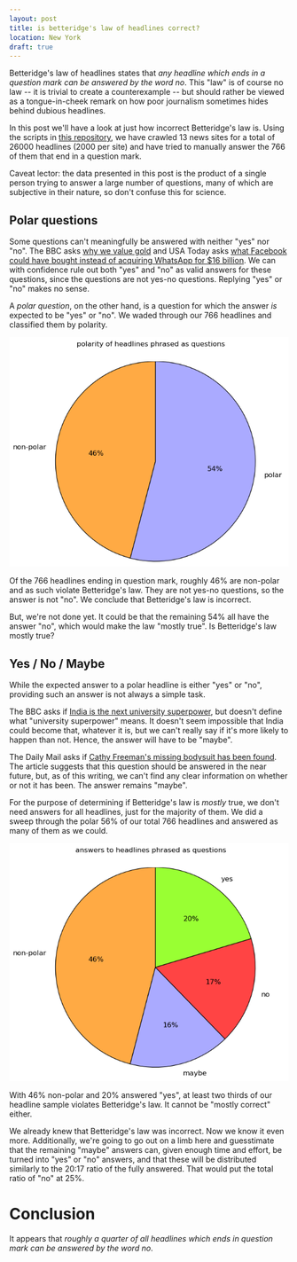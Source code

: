 ```yaml
---
layout: post
title: is betteridge's law of headlines correct?
location: New York
draft: true
---
```


Betteridge's law of headlines states that *any headline which ends in
a question mark can be answered by the word no*. This "law" is of
course no law -- it is trivial to create a counterexample -- but
should rather be viewed as a tongue-in-cheek remark on how poor
journalism sometimes hides behind dubious headlines.

In this post we'll have a look at just how incorrect Betteridge's law
is. Using the scripts in [this
repository](https://github.com/matslina/betteridgeslaw), we have
crawled 13 news sites for a total of 26000 headlines (2000 per site)
and have tried to manually answer the 766 of them that end in a
question mark.

Caveat lector: the data presented in this post is the product of a
single person trying to answer a large number of questions, many of
which are subjective in their nature, so don't confuse this for
science.

Polar questions
---------------

Some questions can't meaningfully be answered with neither "yes" nor
"no". The BBC asks [why we value
gold](http://www.bbc.com/news/magazine-25255957) and USA Today asks
[what Facebook could have bought instead of acquiring WhatsApp for $16
billion](http://www.usatoday.com/story/news/nation-now/2014/02/19/facebook-whatsapp-16-billion/5621721/).
We can with confidence rule out both "yes" and "no" as valid answers
for these questions, since the questions are not yes-no
questions. Replying "yes" or "no" makes no sense.

A *polar question*, on the other hand, is a question for which the
answer *is* expected to be "yes" or "no". We waded through our 766
headlines and classified them by polarity.

![polarity image](/img/betteridge_polarity_pie.png)

Of the 766 headlines ending in question mark, roughly 46% are
non-polar and as such violate Betteridge's law. They are not yes-no
questions, so the answer is not "no". We conclude that Betteridge's
law is incorrect.

But, we're not done yet. It could be that the remaining 54% all have
the answer "no", which would make the law "mostly true". Is
Betteridge's law mostly true?

Yes / No / Maybe
----------------

While the expected answer to a polar headline is either "yes" or "no",
providing such an answer is not always a simple task.

The BBC asks if [India is the next university
superpower](http://www.bbc.com/news/business-12597815), but doesn't
define what "university superpower" means. It doesn't seem impossible
that India could become that, whatever it is, but we can't really say
if it's more likely to happen than not. Hence, the answer will have to
be "maybe".

The Daily Mail asks if [Cathy Freeman's missing bodysuit has been
found](http://www.dailymail.co.uk/sport/othersports/article-2885773/Cathy-Freeman-s-missing-bodysuit-Sydney-2000-Olympic-Games-anonymously-handed-original.html). The
article suggests that this question should be answered in the near
future, but, as of this writing, we can't find any clear information
on whether or not it has been. The answer remains "maybe".

For the purpose of determining if Betteridge's law is *mostly* true,
we don't need answers for all headlines, just for the majority of
them. We did a sweep through the polar 56% of our total 766 headlines
and answered as many of them as we could.

![polarity image](/img/betteridge_answer_pie.png)

With 46% non-polar and 20% answered "yes", at least two thirds of our
headline sample violates Betteridge's law. It cannot be "mostly
correct" either.

We already knew that Betteridge's law was incorrect. Now we know it
even more. Additionally, we're going to go out on a limb here and
guesstimate that the remaining "maybe" answers can, given enough time
and effort, be turned into "yes" or "no" answers, and that these will
be distributed similarly to the 20:17 ratio of the fully
answered. That would put the total ratio of "no" at 25%.

Conclusion
==========

It appears that *roughly a quarter of all headlines which ends in
question mark can be answered by the word no*.
